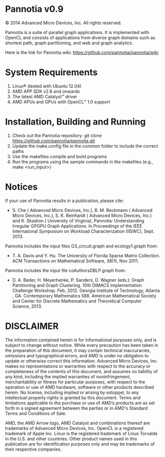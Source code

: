 Pannotia v0.9
=============

© 2014 Advanced Micro Devices, Inc. All rights reserved.

Pannotia is a suite of parallel graph applications.
It is implemented with OpenCL and consists of applications from
diverse graph domains such as shortest path, graph partitioning, 
and web and graph analytics.

Here is the link for Pannotia wiki: https://github.com/pannotia/pannotia/wiki

System Requirements
===================

1. Linux® (tested with Ubuntu 12.04)
2. AMD APP SDK v2.8 and onwards
3. The latest AMD Catalyst™ driver
4. AMD APUs and GPUs with OpenCL™ 1.0 support

Installation, Building and Running
==================================

1. Check out the Pannotia repository: git clone https://github.com/pannotia/pannotia.git
2. Update the make.config file in the common folder to include the correct paths
3. Use the makefiles compile and build programs
4. Run the programs using the sample commands in the makefiles (e.g., make <run_input>)

Notices
=======

If your use of Pannotia results in a publication, please cite: 

* S. Che ( Advanced Micro Devices, Inc.), B. M. Beckmann ( Advanced Micro Devices, Inc.), S. K. Reinhardt ( Advanced Micro Devices, Inc.)  and K. Skadron ( University of Virginia), Pannotia: Understanding Irregular GPGPU Graph Applications. In Proceedings of the IEEE International Symposium on Workload Characterization (IISWC), Sept. 2013.

Pannotia includes the input files G3_circuit.graph and ecology1.graph from: 

* T. A. Davis and Y. Hu. The University of Florida Sparse Matrix Collection. ACM Transactions on Mathematical Software, 38(1), Nov 2011.

Pannotia includes the input file coAuthorsDBLP.graph from:

* D. A. Bader, H. Meyerhenke, P. Sanders, D. Wagner (eds.): Graph Partitioning and Graph Clustering. 10th DIMACS Implementation Challenge Workshop. Feb, 2012. Georgia Institute of Technology, Atlanta , GA. Contemporary Mathematics 588. American Mathematical Society and Center for Discrete Mathematics and Theoretical Computer Science, 2013.

DISCLAIMER
=========

The information contained herein is for informational purposes only, and is subject to change without notice. While every 
precaution has been taken in the preparation of this document, it may contain technical inaccuracies, omissions and 
typographical errors, and AMD is under no obligation to update or otherwise correct this information. Advanced Micro 
Devices, Inc. makes no representations or warranties with respect to the accuracy or completeness of the contents of this 
document, and assumes no liability of any kind, including the implied warranties of noninfringement, merchantability or 
fitness for particular purposes, with respect to the operation or use of AMD hardware, software or other products described 
herein. No license, including implied or arising by estoppel, to any intellectual property rights is granted by this document. 
Terms and limitations applicable to the purchase or use of AMD’s products are as set forth in a signed agreement between the 
parties or in AMD's Standard Terms and Conditions of Sale.

AMD, the AMD Arrow logo, AMD Catalyst and combinations thereof are trademarks of Advanced Micro Devices, Inc. OpenCL  is a registered trademark of Apple Inc.  Linux is the registered trademark of Linus Torvalds in the U.S. and other countries. Other product names used in this publication are for identification purposes only and may be trademarks of their respective companies. 
